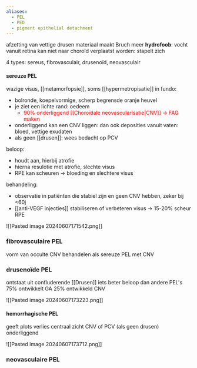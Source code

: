 ```yaml
---
aliases:
  - PEL
  - PED
  - pigment epithelial detachment
---
```


afzetting van vettige drusen materiaal maakt Bruch meer **hydrofoob**: vocht vanuit retina kan niet naar choroïd verplaatst worden: stapelt zich 

4 types: sereus, fibrovasculair, drusenoïd, neovasculair

#### sereuze PEL
wazige visus, [[metamorfopsie]], soms [[hypermetropisatie]] 
in fundo: 
- bolronde, koepelvormige, scherp begrensde oranje heuvel
- je ziet een lichte rand: oedeem
	- <font color="#ff0000">90% onderliggend [[Choroïdale neovascularisatie|CNV]] -> FAG maken</font>
- onderliggend kan een CNV liggen: dan ook deposities vanuit vaten: bloed, vettige exudaten
- als geen [[drusen]]: wees bedacht op PCV

beloop:
- houdt aan, hierbij atrofie
- hierna resulotie met atrofie, slechte visus
- RPE kan scheuren -> bloeding en slechtere visus

behandeling:
- observatie in patiënten die stabiel zijn en geen CNV hebben, zeker bij <60j
- [[anti-VEGF injecties]] stabiliseren of verbeteren visus -> 15-20% scheur RPE

![[Pasted image 20240607171542.png]]

### fibrovasculaire PEL
vorm van occulte CNV
behandelen als sereuze PEL met CNV

### drusenoïde PEL
ontstaat uit confluderende [[Drusen]]
iets beter beloop dan andere PEL's 
75% ontwikkelt GA
25% ontwikkeld CNV

![[Pasted image 20240607173223.png]]

#### hemorrhagische PEL
geeft plots verlies centraal zicht
CNV of PCV (als geen drusen) onderliggend

![[Pasted image 20240607173712.png]]
### neovasculaire PEL
